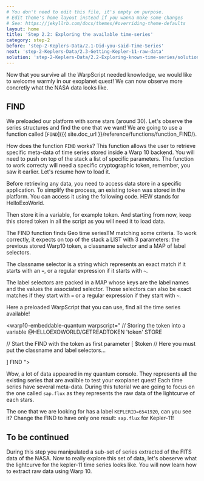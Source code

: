 ```yaml
---
# You don't need to edit this file, it's empty on purpose.
# Edit theme's home layout instead if you wanna make some changes
# See: https://jekyllrb.com/docs/themes/#overriding-theme-defaults
layout: home
title: 'Step 2.2: Exploring the available time-series'
category: step-2
before: 'step-2-Keplers-Data/2.1-Did-you-said-Time-Series'
next: 'step-2-Keplers-Data/2.3-Getting-Kepler-11-raw-data'
solution: 'step-2-Keplers-Data/2.2-Exploring-known-time-series/solutions'
---
```


Now that you survive all the WarpScript needed knowledge, we would like to welcome warmly in our exoplanet quest! We can now observe more concretly what the NASA data looks like.

## FIND

We preloaded our platform with some stars (around 30). Let's observe the series structures and find the one that we want! We are going to use a function called [`FIND`]({{ site.doc_url }}/reference/functions/function_FIND/).

How does the function `FIND` works? This function allows the user to retrieve specific meta-data of time series stored inside a Warp 10 backend. You will need to push on top of the stack a list of specific parameters. The function to work correcty will need a specific cryptographic token, remember, you saw it earlier. Let's resume how to load it. 

Before retrieving any data, you need to access data store in a specific application. To simplify the process, an existing token was stored in the platform. You can access it using the following code. HEW stands for HelloExoWorld. 

Then store it in a variable, for example token. And starting from now, keep this stored token in all the script as you will need it to load data.


<warp10-embeddable-quantum warpscript="
// Storing the token into a variable
@HELLOEXOWORLD/GETREADTOKEN 'token' STORE
">
</warp10-embeddable-quantum>

The FIND function finds Geo time seriesTM matching some criteria. To work correctly, it expects on top of the stack a LIST with 3 parameters: the previous stored Warp10 token, a classname selector and a MAP of label selectors.

The classname selector is a string which represents an exact match if it starts with an `=`, or a regular expression if it starts with `~`.

The label selectors are packed in a MAP whose keys are the label names and the values the associated selector. Those selectors can also be exact matches if they start with `=` or a regular expression if they start with `~`.

Here a preloaded WarpScript that you can use, find all the time series available!


<warp10-embeddable-quantum warpscript="
// Storing the token into a variable
@HELLOEXOWORLD/GETREADTOKEN 'token' STORE 

// Start the FIND with the token as first parameter
[ 
    $token 
    // Here you must put the classname and label selectors...  


] FIND
">
</warp10-embeddable-quantum>


Wow, a lot of data appeared in my quantum console. They represents all the existing series that are availble to test your exoplanet quest! Each time series have several meta-data. During this tutorial we are going to focus on the one called `sap.flux` as they represents the raw data of the lightcurve of each stars.

The one that we are looking for has a label `KEPLERID=6541920`, can you see it? Change the FIND to have only one result: `sap.flux` for Kepler-11!

## To be continued

During this step you manipulated a sub-set of series extracted of the FITS data of the NASA. Now to really explore this set of data, let's obeserve what the lightcurve for the kepler-11 time series looks like. You will now learn how to extract raw data using Warp 10.
